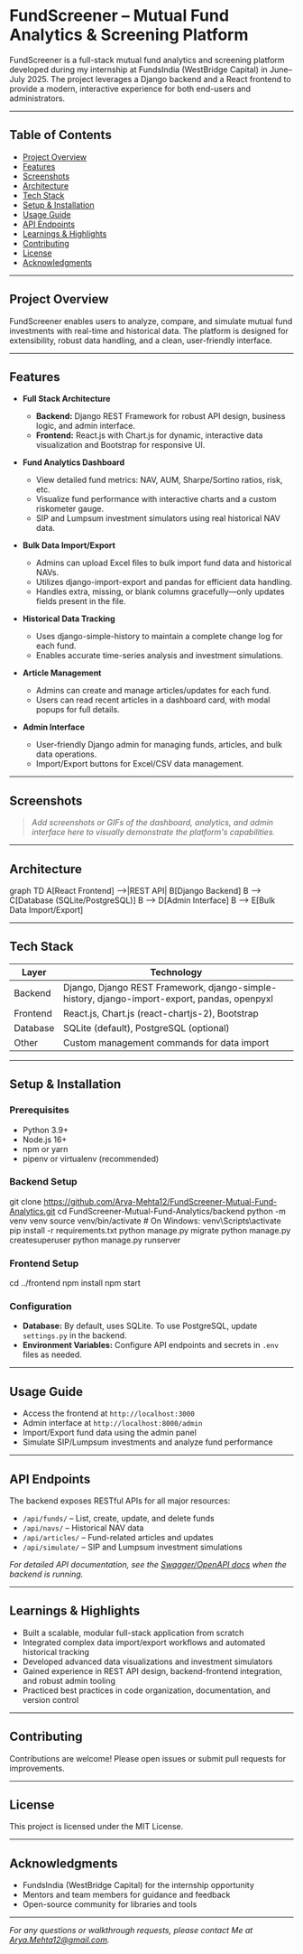 # FundScreener – Mutual Fund Analytics & Screening Platform

FundScreener is a full-stack mutual fund analytics and screening platform developed during my internship at FundsIndia (WestBridge Capital) in June–July 2025. The project leverages a Django backend and a React frontend to provide a modern, interactive experience for both end-users and administrators.

---

## Table of Contents

- [Project Overview](#project-overview)
- [Features](#features)
- [Screenshots](#screenshots)
- [Architecture](#architecture)
- [Tech Stack](#tech-stack)
- [Setup & Installation](#setup--installation)
- [Usage Guide](#usage-guide)
- [API Endpoints](#api-endpoints)
- [Learnings & Highlights](#learnings--highlights)
- [Contributing](#contributing)
- [License](#license)
- [Acknowledgments](#acknowledgments)

---

## Project Overview

FundScreener enables users to analyze, compare, and simulate mutual fund investments with real-time and historical data. The platform is designed for extensibility, robust data handling, and a clean, user-friendly interface.

---

## Features

- **Full Stack Architecture**
  - **Backend:** Django REST Framework for robust API design, business logic, and admin interface.
  - **Frontend:** React.js with Chart.js for dynamic, interactive data visualization and Bootstrap for responsive UI.

- **Fund Analytics Dashboard**
  - View detailed fund metrics: NAV, AUM, Sharpe/Sortino ratios, risk, etc.
  - Visualize fund performance with interactive charts and a custom riskometer gauge.
  - SIP and Lumpsum investment simulators using real historical NAV data.

- **Bulk Data Import/Export**
  - Admins can upload Excel files to bulk import fund data and historical NAVs.
  - Utilizes django-import-export and pandas for efficient data handling.
  - Handles extra, missing, or blank columns gracefully—only updates fields present in the file.

- **Historical Data Tracking**
  - Uses django-simple-history to maintain a complete change log for each fund.
  - Enables accurate time-series analysis and investment simulations.

- **Article Management**
  - Admins can create and manage articles/updates for each fund.
  - Users can read recent articles in a dashboard card, with modal popups for full details.

- **Admin Interface**
  - User-friendly Django admin for managing funds, articles, and bulk data operations.
  - Import/Export buttons for Excel/CSV data management.

---

## Screenshots

> *Add screenshots or GIFs of the dashboard, analytics, and admin interface here to visually demonstrate the platform's capabilities.*

---

## Architecture

graph TD
A[React Frontend] -->|REST API| B[Django Backend]
B --> C[Database (SQLite/PostgreSQL)]
B --> D[Admin Interface]
B --> E[Bulk Data Import/Export]


---

## Tech Stack

| Layer      | Technology                                      |
|------------|-------------------------------------------------|
| Backend    | Django, Django REST Framework, django-simple-history, django-import-export, pandas, openpyxl |
| Frontend   | React.js, Chart.js (react-chartjs-2), Bootstrap |
| Database   | SQLite (default), PostgreSQL (optional)         |
| Other      | Custom management commands for data import      |

---

## Setup & Installation

### Prerequisites

- Python 3.9+
- Node.js 16+
- npm or yarn
- pipenv or virtualenv (recommended)

### Backend Setup

git clone https://github.com/Arya-Mehta12/FundScreener-Mutual-Fund-Analytics.git
cd FundScreener-Mutual-Fund-Analytics/backend
python -m venv venv
source venv/bin/activate # On Windows: venv\Scripts\activate
pip install -r requirements.txt
python manage.py migrate
python manage.py createsuperuser
python manage.py runserver


### Frontend Setup

cd ../frontend
npm install
npm start


### Configuration

- **Database:** By default, uses SQLite. To use PostgreSQL, update `settings.py` in the backend.
- **Environment Variables:** Configure API endpoints and secrets in `.env` files as needed.

---

## Usage Guide

- Access the frontend at `http://localhost:3000`
- Admin interface at `http://localhost:8000/admin`
- Import/Export fund data using the admin panel
- Simulate SIP/Lumpsum investments and analyze fund performance

---

## API Endpoints

The backend exposes RESTful APIs for all major resources:

- `/api/funds/` – List, create, update, and delete funds
- `/api/navs/` – Historical NAV data
- `/api/articles/` – Fund-related articles and updates
- `/api/simulate/` – SIP and Lumpsum investment simulations

*For detailed API documentation, see the [Swagger/OpenAPI docs](http://localhost:8000/swagger/) when the backend is running.*

---

## Learnings & Highlights

- Built a scalable, modular full-stack application from scratch
- Integrated complex data import/export workflows and automated historical tracking
- Developed advanced data visualizations and investment simulators
- Gained experience in REST API design, backend-frontend integration, and robust admin tooling
- Practiced best practices in code organization, documentation, and version control

---

## Contributing

Contributions are welcome! Please open issues or submit pull requests for improvements.

---

## License

This project is licensed under the MIT License.

---

## Acknowledgments

- FundsIndia (WestBridge Capital) for the internship opportunity
- Mentors and team members for guidance and feedback
- Open-source community for libraries and tools

---

*For any questions or walkthrough requests, please contact Me at Arya.Mehta12@gmail.com.*




